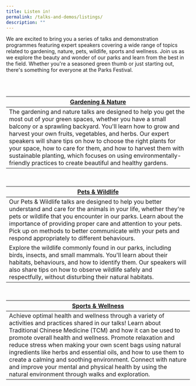```yaml
---
title: Listen in!
permalink: /talks-and-demos/listings/
description: ""
---
```

We are excited to bring you a series of talks and demonstration programmes featuring expert speakers covering a wide range of topics related to gardening, nature, pets, wildlife, sports and wellness. Join us as we explore the beauty and wonder of our parks and learn from the best in the field. Whether you're a seasoned green thumb or just starting out, there's something for everyone at the Parks Festival.


<br>



<br>


| [Gardening &amp; Nature](/talks-and-demos/gardening-and-nature/) | 
| -------- |
| The gardening and nature talks are designed to help you get the most out of your green spaces, whether you have a small balcony or a sprawling backyard. You'll learn how to grow and harvest your own fruits, vegetables, and herbs. Our expert speakers will share tips on how to choose the right plants for your space, how to care for them, and how to harvest them with sustainable planting, which focuses on using environmentally-friendly practices to create beautiful and healthy gardens.

<br>

|[Pets &amp; Wildlife](/talks-and-demos/pets-and-wildlife/) | 
| -------- |
| Our Pets &amp; Wildlife talks are designed to help you better understand and care for the animals in your life, whether they're pets or wildlife that you encounter in our parks. Learn about the importance of providing proper care and attention to your pets. Pick up on methods to better communicate with your pets and respond appropriately to different behaviours.
Explore the wildlife commonly found in our parks, including birds, insects, and small mammals. You'll learn about their habitats, behaviours, and how to identify them. Our speakers will also share tips on how to observe wildlife safely and respectfully, without disturbing their natural habitats.    |

<br>

|[Sports &amp; Wellness](/talks-and-demos/sports-and-wellness/) | 
| -------- |
| Achieve optimal health and wellness through a variety of activities and practices shared in our talks! Learn about Traditional Chinese Medicine (TCM) and how it can be used to promote overall health and wellness. Promote relaxation and reduce stress when making your own scent bags using natural ingredients like herbs and essential oils, and how to use them to create a calming and soothing environment. Connect with nature and improve your mental and physical health by using the natural environment through walks and exploration. |

<br>